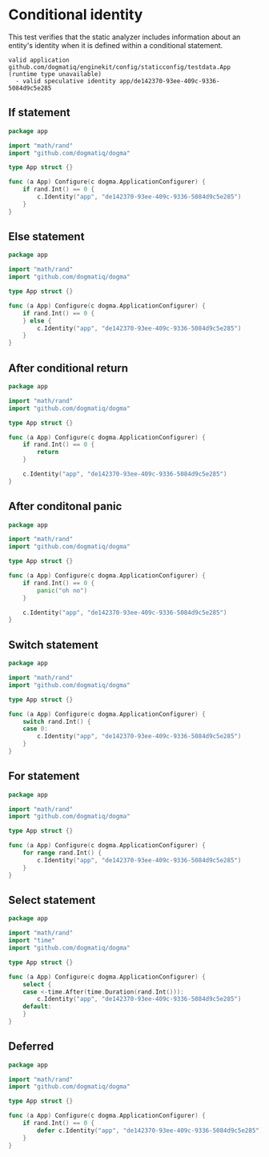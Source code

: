 # Conditional identity

This test verifies that the static analyzer includes information about an
entity's identity when it is defined within a conditional statement.

```au:output au:group=matrix
valid application github.com/dogmatiq/enginekit/config/staticconfig/testdata.App (runtime type unavailable)
  - valid speculative identity app/de142370-93ee-409c-9336-5084d9c5e285
```

## If statement

```go au:input au:group=matrix
package app

import "math/rand"
import "github.com/dogmatiq/dogma"

type App struct {}

func (a App) Configure(c dogma.ApplicationConfigurer) {
	if rand.Int() == 0 {
		c.Identity("app", "de142370-93ee-409c-9336-5084d9c5e285")
	}
}
```

## Else statement

```go au:input au:group=matrix
package app

import "math/rand"
import "github.com/dogmatiq/dogma"

type App struct {}

func (a App) Configure(c dogma.ApplicationConfigurer) {
	if rand.Int() == 0 {
	} else {
		c.Identity("app", "de142370-93ee-409c-9336-5084d9c5e285")
	}
}
```

## After conditional return

```go au:input au:group=matrix
package app

import "math/rand"
import "github.com/dogmatiq/dogma"

type App struct {}

func (a App) Configure(c dogma.ApplicationConfigurer) {
	if rand.Int() == 0 {
		return
	}

	c.Identity("app", "de142370-93ee-409c-9336-5084d9c5e285")
}
```

## After conditonal panic

```go au:input au:group=matrix
package app

import "math/rand"
import "github.com/dogmatiq/dogma"

type App struct {}

func (a App) Configure(c dogma.ApplicationConfigurer) {
	if rand.Int() == 0 {
		panic("oh no")
	}

	c.Identity("app", "de142370-93ee-409c-9336-5084d9c5e285")
}
```

## Switch statement

```go au:input au:group=matrix
package app

import "math/rand"
import "github.com/dogmatiq/dogma"

type App struct {}

func (a App) Configure(c dogma.ApplicationConfigurer) {
	switch rand.Int() {
	case 0:
		c.Identity("app", "de142370-93ee-409c-9336-5084d9c5e285")
	}
}
```

## For statement

```go au:input au:group=matrix
package app

import "math/rand"
import "github.com/dogmatiq/dogma"

type App struct {}

func (a App) Configure(c dogma.ApplicationConfigurer) {
	for range rand.Int() {
		c.Identity("app", "de142370-93ee-409c-9336-5084d9c5e285")
	}
}
```

## Select statement

```go au:input au:group=matrix
package app

import "math/rand"
import "time"
import "github.com/dogmatiq/dogma"

type App struct {}

func (a App) Configure(c dogma.ApplicationConfigurer) {
	select {
	case <-time.After(time.Duration(rand.Int())):
		c.Identity("app", "de142370-93ee-409c-9336-5084d9c5e285")
	default:
	}
}
```

## Deferred

```go au:input au:group=matrix
package app

import "math/rand"
import "github.com/dogmatiq/dogma"

type App struct {}

func (a App) Configure(c dogma.ApplicationConfigurer) {
	if rand.Int() == 0 {
		defer c.Identity("app", "de142370-93ee-409c-9336-5084d9c5e285")
	}
}
```
